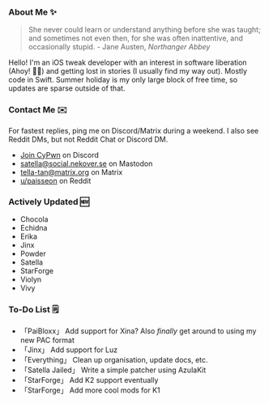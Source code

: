 ### About Me ✨
> She never could learn or understand anything before she was taught; and sometimes not even then, for she was often inattentive, and occasionally stupid. - Jane Austen, *Northanger Abbey*

Hello! I'm an iOS tweak developer with an interest in software liberation (Ahoy! 🏴‍☠️) and getting lost in stories (I usually find my way out). Mostly code in Swift. Summer holiday is my only large block of free time, so updates are sparse outside of that.

### Contact Me ✉️
For fastest replies, ping me on Discord/Matrix during a weekend. I also see Reddit DMs, but not Reddit Chat or Discord DM.

- [Join CyPwn](https://discord.gg/cypwn) on Discord
- [satella@social.nekover.se](https://social.nekover.se/@satella) on Mastodon
- [tella-tan@matrix.org](https://matrix.to/#/#cypwnserver:matrix.org) on Matrix
- [u/paisseon](https://reddit.com/u/paisseon) on Reddit

### Actively Updated 🆕
- Chocola
- Echidna
- Erika
- Jinx
- Powder
- Satella
- StarForge
- Violyn
- Vivy

### To-Do List 🗒
- 「PaiBloxx」       Add support for Xina? Also *finally* get around to using my new PAC format
- 「Jinx」           Add support for Luz
- 「Everything」     Clean up organisation, update docs, etc.
- 「Satella Jailed」 Write a simple patcher using AzulaKit
- 「StarForge」      Add K2 support eventually
- 「StarForge」      Add more cool mods for K1
